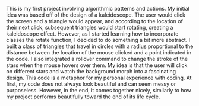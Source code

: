 This is my first project involving algorithmic patterns and actions.  My initial idea was based off of the design of a kaleidoscope.  The user would click the screen and a triangle would appear, and according to the location of their next click, subsequent triangles would start rotating, creating a kaleidoscope effect.  However, as I started learning how to incorporate classes the rotate function, I decided to do something a bit more abstract.  I built a class of triangles that travel in circles with a radius proportional to the distance between the location of the mouse clicked and a point indicated in the code.  I also integrated a rollover command to change the stroke of the stars when the mouse hovers over them.  My idea is that the user will click on different stars and watch the background morph into a fascinating design.  This code is a metaphor for my personal experience with coding.  At first, my code does not always look beautiful and can seem messy or purposeless.  However, in the end, it comes together nicely, similarly to how my project performs beautifully toward the end of its life cycle.